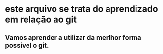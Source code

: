 # este arquivo se trata do aprendizado em relação ao git 

## Vamos aprender a utilizar da merlhor forma possivel o git.

